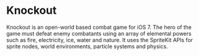 Knockout
========

Knockout is an open-world based combat game for iOS 7. The hero of the game must defeat enemy combatants using an array of elemental powers such as fire, electricity, ice, water and nature. It uses the SpriteKit APIs for sprite nodes, world environments, particle systems and physics.
